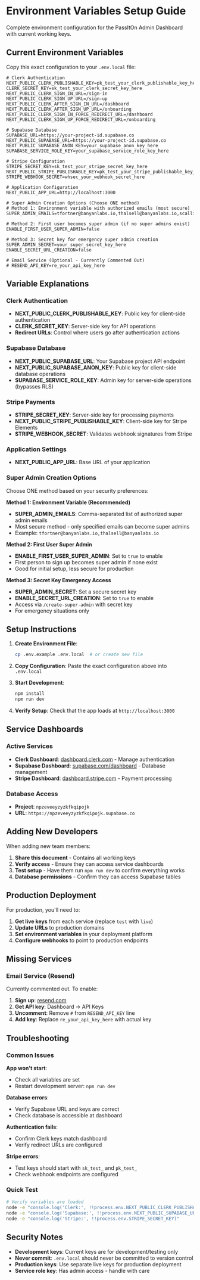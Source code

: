 # Environment Variables Setup Guide

Complete environment configuration for the PassItOn Admin Dashboard with current working keys.

## Current Environment Variables

Copy this exact configuration to your `.env.local` file:

```env
# Clerk Authentication
NEXT_PUBLIC_CLERK_PUBLISHABLE_KEY=pk_test_your_clerk_publishable_key_here
CLERK_SECRET_KEY=sk_test_your_clerk_secret_key_here
NEXT_PUBLIC_CLERK_SIGN_IN_URL=/sign-in
NEXT_PUBLIC_CLERK_SIGN_UP_URL=/sign-up
NEXT_PUBLIC_CLERK_AFTER_SIGN_IN_URL=/dashboard
NEXT_PUBLIC_CLERK_AFTER_SIGN_UP_URL=/onboarding
NEXT_PUBLIC_CLERK_SIGN_IN_FORCE_REDIRECT_URL=/dashboard
NEXT_PUBLIC_CLERK_SIGN_UP_FORCE_REDIRECT_URL=/onboarding

# Supabase Database
SUPABASE_URL=https://your-project-id.supabase.co
NEXT_PUBLIC_SUPABASE_URL=https://your-project-id.supabase.co
NEXT_PUBLIC_SUPABASE_ANON_KEY=your_supabase_anon_key_here
SUPABASE_SERVICE_ROLE_KEY=your_supabase_service_role_key_here

# Stripe Configuration
STRIPE_SECRET_KEY=sk_test_your_stripe_secret_key_here
NEXT_PUBLIC_STRIPE_PUBLISHABLE_KEY=pk_test_your_stripe_publishable_key_here
STRIPE_WEBHOOK_SECRET=whsec_your_webhook_secret_here

# Application Configuration
NEXT_PUBLIC_APP_URL=http://localhost:3000

# Super Admin Creation Options (Choose ONE method)
# Method 1: Environment variable with authorized emails (most secure)
SUPER_ADMIN_EMAILS=tfortner@banyanlabs.io,thalsell@banyanlabs.io,scallins@banyanlabs.io

# Method 2: First user becomes super admin (if no super admins exist)
ENABLE_FIRST_USER_SUPER_ADMIN=false

# Method 3: Secret key for emergency super admin creation
SUPER_ADMIN_SECRET=your_super_secret_key_here
ENABLE_SECRET_URL_CREATION=false

# Email Service (Optional - Currently Commented Out)
# RESEND_API_KEY=re_your_api_key_here
```

## Variable Explanations

### Clerk Authentication
- **NEXT_PUBLIC_CLERK_PUBLISHABLE_KEY**: Public key for client-side authentication
- **CLERK_SECRET_KEY**: Server-side key for API operations
- **Redirect URLs**: Control where users go after authentication actions

### Supabase Database
- **NEXT_PUBLIC_SUPABASE_URL**: Your Supabase project API endpoint
- **NEXT_PUBLIC_SUPABASE_ANON_KEY**: Public key for client-side database operations
- **SUPABASE_SERVICE_ROLE_KEY**: Admin key for server-side operations (bypasses RLS)

### Stripe Payments
- **STRIPE_SECRET_KEY**: Server-side key for processing payments
- **NEXT_PUBLIC_STRIPE_PUBLISHABLE_KEY**: Client-side key for Stripe Elements
- **STRIPE_WEBHOOK_SECRET**: Validates webhook signatures from Stripe

### Application Settings
- **NEXT_PUBLIC_APP_URL**: Base URL of your application

### Super Admin Creation Options
Choose ONE method based on your security preferences:

**Method 1: Environment Variable (Recommended)**
- **SUPER_ADMIN_EMAILS**: Comma-separated list of authorized super admin emails
- Most secure method - only specified emails can become super admins
- Example: `tfortner@banyanlabs.io,thalsell@banyanlabs.io`

**Method 2: First User Super Admin**
- **ENABLE_FIRST_USER_SUPER_ADMIN**: Set to `true` to enable
- First person to sign up becomes super admin if none exist
- Good for initial setup, less secure for production

**Method 3: Secret Key Emergency Access**
- **SUPER_ADMIN_SECRET**: Set a secure secret key
- **ENABLE_SECRET_URL_CREATION**: Set to `true` to enable
- Access via `/create-super-admin` with secret key
- For emergency situations only

## Setup Instructions

1. **Create Environment File**:
   ```bash
   cp .env.example .env.local  # or create new file
   ```

2. **Copy Configuration**: Paste the exact configuration above into `.env.local`

3. **Start Development**:
   ```bash
   npm install
   npm run dev
   ```

4. **Verify Setup**: Check that the app loads at `http://localhost:3000`

## Service Dashboards

### Active Services
- **Clerk Dashboard**: [dashboard.clerk.com](https://dashboard.clerk.com/) - Manage authentication
- **Supabase Dashboard**: [supabase.com/dashboard](https://supabase.com/dashboard) - Database management  
- **Stripe Dashboard**: [dashboard.stripe.com](https://dashboard.stripe.com/) - Payment processing

### Database Access
- **Project**: `npzeveeyzyzkfkqipojk`
- **URL**: `https://npzeveeyzyzkfkqipojk.supabase.co`

## Adding New Developers

When adding new team members:

1. **Share this document** - Contains all working keys
2. **Verify access** - Ensure they can access service dashboards
3. **Test setup** - Have them run `npm run dev` to confirm everything works
4. **Database permissions** - Confirm they can access Supabase tables

## Production Deployment

For production, you'll need to:

1. **Get live keys** from each service (replace `test` with `live`)
2. **Update URLs** to production domains
3. **Set environment variables** in your deployment platform
4. **Configure webhooks** to point to production endpoints

## Missing Services

### Email Service (Resend)
Currently commented out. To enable:

1. **Sign up**: [resend.com](https://resend.com/)
2. **Get API key**: Dashboard → API Keys
3. **Uncomment**: Remove `#` from `RESEND_API_KEY` line
4. **Add key**: Replace `re_your_api_key_here` with actual key

## Troubleshooting

### Common Issues

**App won't start**: 
- Check all variables are set
- Restart development server: `npm run dev`

**Database errors**:
- Verify Supabase URL and keys are correct
- Check database is accessible at dashboard

**Authentication fails**:
- Confirm Clerk keys match dashboard
- Verify redirect URLs are configured

**Stripe errors**:
- Test keys should start with `sk_test_` and `pk_test_`
- Check webhook endpoints are configured

### Quick Test
```bash
# Verify variables are loaded
node -e "console.log('Clerk:', !!process.env.NEXT_PUBLIC_CLERK_PUBLISHABLE_KEY)"
node -e "console.log('Supabase:', !!process.env.NEXT_PUBLIC_SUPABASE_URL)"
node -e "console.log('Stripe:', !!process.env.STRIPE_SECRET_KEY)"
```

## Security Notes

- **Development keys**: Current keys are for development/testing only
- **Never commit**: `.env.local` should never be committed to version control
- **Production keys**: Use separate live keys for production deployment
- **Service role key**: Has admin access - handle with care